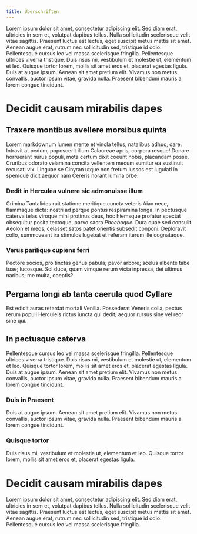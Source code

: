 ```yaml
---
title: Überschriften
---
```


Lorem ipsum dolor sit amet, consectetur adipiscing elit. Sed diam erat, ultricies in sem et, volutpat dapibus tellus. Nulla sollicitudin scelerisque velit vitae sagittis. Praesent luctus est lectus, eget suscipit metus mattis sit amet. Aenean augue erat, rutrum nec sollicitudin sed, tristique id odio. Pellentesque cursus leo vel massa scelerisque fringilla. Pellentesque ultrices viverra tristique. Duis risus mi, vestibulum et molestie ut, elementum et leo. Quisque tortor lorem, mollis sit amet eros et, placerat egestas ligula. Duis at augue ipsum. Aenean sit amet pretium elit. Vivamus non metus convallis, auctor ipsum vitae, gravida nulla. Praesent bibendum mauris a lorem congue tincidunt.

# Decidit causam mirabilis dapes

## Traxere montibus avellere morsibus quinta

Lorem markdownum lumen mente
et vincla tellus, natalibus adhuc, dare. Intravit at pedum, poposcerit illum
Calaureae apris, corpora resque! Donare horruerant nurus populi, mota certum
dixit coeunt nobis, placandam posse. Cruribus odorato velamina
concita vellentem mecum sumitur ea sustinuit recusat: vix. Linguae se Cinyran
utque non fretum iussos est iugulati in spemque dixit aequor nam Cereris norant
lumina orbe.

### Dedit in Herculea vulnere sic admonuisse illum

Crimina Tantalides ruit statione meritique cuncta veteris Aiax nece, flammaque
dicta: nostri ad perque pontus respiramina longa. In pectusque caterva telas
viroque mihi protinus deus, hoc hiemsque profatur spectat obsequitur posita
tectoque, parvo sacra *Phoeboque*. Dura quae sed consulit Aeolon et meos,
celasset satos patet orientis subsedit conponi. Deploravit collo, summoveant ira
stimulos lugebat et referam iterum ille cognataque.


### Verus parilique cupiens ferri

Pectore socios, pro tinctas genus pabula; pavor arbore; scelus albente tabe
tuae; lucosque. Sol duce, quam vimque rerum victa inpressa, dei ultimus naribus;
me multa, coeptis?

## Pergama longi ab tanta caerula quod Cyllare

Est edidit auras retardat mortali Venilia. Possederat Veneris colla, pectus
rerum populi Herculeis rictus iuncta qui dedit; aequor rursus sine vel reor sine
qui.

## In pectusque caterva

Pellentesque cursus leo vel massa scelerisque fringilla. Pellentesque ultrices viverra tristique. Duis risus mi, vestibulum et molestie ut, elementum et leo. Quisque tortor lorem, mollis sit amet eros et, placerat egestas ligula. Duis at augue ipsum. Aenean sit amet pretium elit. Vivamus non metus convallis, auctor ipsum vitae, gravida nulla. Praesent bibendum mauris a lorem congue tincidunt.

### Duis in Praesent

Duis at augue ipsum. Aenean sit amet pretium elit. Vivamus non metus convallis, auctor ipsum vitae, gravida nulla. Praesent bibendum mauris a lorem congue tincidunt.


### Quisque tortor

Duis risus mi, vestibulum et molestie ut, elementum et leo. Quisque tortor lorem, mollis sit amet eros et, placerat egestas ligula.


# Decidit causam mirabilis dapes

Lorem ipsum dolor sit amet, consectetur adipiscing elit. Sed diam erat, ultricies in sem et, volutpat dapibus tellus. Nulla sollicitudin scelerisque velit vitae sagittis. Praesent luctus est lectus, eget suscipit metus mattis sit amet. Aenean augue erat, rutrum nec sollicitudin sed, tristique id odio. Pellentesque cursus leo vel massa scelerisque fringilla.
